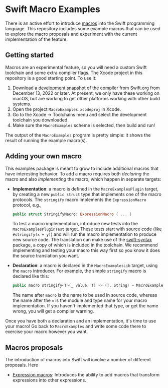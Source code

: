# Swift Macro Examples



There is an active effort to introduce [macros](https://forums.swift.org/t/a-possible-vision-for-macros-in-swift/60900) into the Swift programming language. This repository includes some example macros that can be used to explore the macro proposals and experiment with the current implementation of the feature. 

## Getting started

Macros are an experimental feature, so you will need a custom Swift toolchain and some extra compiler flags. The Xcode project in this repository is a good starting point. To use it:

1. Download a [development snapshot](https://www.swift.org/download/#snapshots) of the compiler from Swift.org from December 13, 2022 or later. At present, we only have these working on macOS, but are working to get other platforms working with other build systems.
2. Open the project `MacroExamples.xcodeproj` in Xcode.
3. Go to the Xcode -> Toolchains menu and select the development toolchain you downloaded.
4. Make sure the `MacroExamples` scheme is selected, then build and run!

The output of the `MacroExamples` program is pretty simple: it shows the result of running the example macro(s).

## Adding your own macro

This examples package is meant to grow to include additional macros that have interesting behavior. To add a macro requires both *declaring* the macro and also *implementing* the macro, which happen in separate targets:

* **Implementation**: a macro is defined in the `MacroExamplesPlugin` target, by creating a new `public struct` type that implements one of the macro protocols. The `stringify` macro implements the `ExpressionMacro` protocol, e.g.,

  ```swift
  public struct StringifyMacro: ExpressionMacro { ... }
  ```

  To test a macro implementation, introduce new tests into the `MacroExamplesPluginTest` target. These tests start with source code (like `#stringify(x + y)`) and will run the macro implementation to produce new source code. The translation can make use of the [swift-syntax](https://github.com/apple/swift-syntax) package, a copy of which is included in the toolchain. We recommend implementing and testing your macro this way first so you know it does the source translation you want.

* **Declaration**: a macro is declared in the `MacroExamplesLib` target, using the `macro` introducer. For example, the simple `stringify` macro is declared like this:

  ```swift
  public macro stringify<T>(_ value: T) -> (T, String) = MacroExamplesPlugin.StringifyMacro
  ```

  The name after `macro` is the name to be used in source code, whereas the name after the `=` is the module and type name for your macro implementation. If you haven't implemented that type, or get the name wrong, you will get a compiler warning.

Once you have both a declaration and an implementation, it's time to use your macro! Go back to `MacroExamples` and write some code there to exercise your macro however you want.

## Macros proposals

The introduction of macros into Swift will involve a number of different proposals. Here 

* [Expression macros](https://forums.swift.org/t/pitch-2-expression-macros/61861): Introduces the ability to add macros that transform expressions into other expressions.

